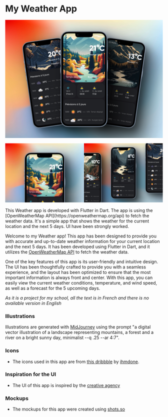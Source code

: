 
# My Weather App
![Mockups](mockups/3_phones.png)
<div style="display: flex; flex-wrap: wrap;">
  <img src="mockups/1_phone.png" alt="Image 1" width="50%" />
  <img src="mockups/3_phones_2.png" alt="Image 2" width="50%" />
</div>

<br>
This Weather app is developed with Flutter in Dart. The app is using the [OpenWeatherMap API](https://openweathermap.org/api) to fetch the weather data.
It's a simple app that shows the weather for the current location and the next 5 days. UI have been strongly worked.

Welcome to my Weather app! This app has been designed to provide you with accurate and up-to-date weather information for your current location and the next 5 days. It has been developed using Flutter in Dart, and it utilizes the [OpenWeatherMap API](https://openweathermap.org/api) to fetch the weather data.

One of the key features of this app is its user-friendly and intuitive design. The UI has been thoughtfully crafted to provide you with a seamless experience, and the layout has been optimized to ensure that the most important information is always front and center. With this app, you can easily view the current weather conditions, temperature, and wind speed, as well as a forecast for the 5 upcoming days.

_As it is a project for my school, all the text is in French and there is no available version in English_

### Illustrations
Illustrations are generated with [MidJourney](https://midjourney.app/) using the prompt "a digital vector illustration of a landscape representing mountains, a forest and a river on a bright sunny day, minimalist --q .25 --ar 4:7".

### Icons
- The icons used in this app are from [this dribbble](https://dribbble.com/shots/15349865-Cloudy-Icons-Light) by [ihmdone](https://dribbble.com/ihmdone).

### Inspiration for the UI
- The UI of this app is inspired by the [creative agency](https://dribbble.com/shots/20331883-Concept-Weather)

### Mockups
- The mockups for this app were created using [shots.so](https://shots.so/)
